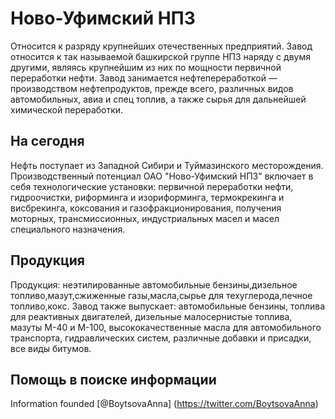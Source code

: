 # Ново-Уфимский НПЗ
Относится к разряду крупнейших отечественных предприятий. Завод относится к так называемой башкирской группе НПЗ наряду с двумя другими, являясь крупнейшим из них по мощности первичной переработки нефти. Завод занимается нефтепереработкой — производством нефтепродуктов, прежде всего, различных видов автомобильных, авиа и спец топлив, а также сырья для дальнейшей химической переработки.

## На сегодня
Нефть поступает из Западной Сибири и Туймазинского месторождения. 
Производственный потенциал ОАО "Ново-Уфимский НПЗ" включает в себя технологические установки: первичной переработки нефти, гидроочистки, риформинга и изориформинга, термокрекинга и висбрекинга, коксования и газофракционирования, получения моторных, трансмиссионных, индустриальных масел и масел специального назначения. 
## Продукция
Продукция: неэтилированные автомобильные бензины,дизельное топливо,мазут,сжиженные газы,масла,сырье для техуглерода,печное топливо,кокс.
Завод также выпускает: автомобильные бензины, топлива для реактивных двигателей, дизельные малосернистые топлива, мазуты М-40 и М-100, высококачественные масла для автомобильного транспорта, гидравлических систем, различные добавки и присадки, все виды битумов.


## Помощь в поиске информации
Information founded [@BoytsovaAnna] (https://twitter.com/BoytsovaAnna)
